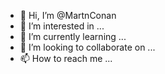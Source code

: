 - 👋 Hi, I’m @MartnConan
- 👀 I’m interested in ...
- 🌱 I’m currently learning ...
- 💞️ I’m looking to collaborate on ...
- 📫 How to reach me ...

<!---
MartnConan/MartnConan is a ✨ special ✨ repository because its `README.md` (this file) appears on your GitHub profile.
You can click the Preview link to take a look at your changes.
--->
